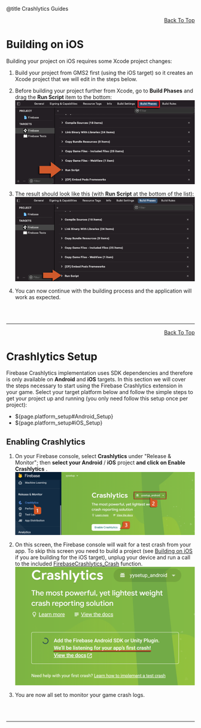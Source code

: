 @title Crashlytics Guides

<a id="top"></a>
<!-- Page HTML do not touch -->
<a /><p align="right">[Back To Top](#top)</p>

# Building on iOS

Building your project on iOS requires some Xcode project changes:

1. Build your project from GMS2 first (using the iOS target) so it creates an Xcode project that we will edit in the steps below.
2. Before building your project further from Xcode, go to **Build Phases** and drag the **Run Script** item to the bottom:<br>
      ![](assets/crashlyticsRunScriptBefore.png)

3. The result should look like this (with **Run Script** at the bottom of the list):<br>
      ![](assets/crashlyticsRunScriptAfter.png)

4. You can now continue with the building process and the application will work as expected.


<br><br>

---

<!-- Page HTML do not touch -->
<a /><p align="right">[Back To Top](#top)</p>

# Crashlytics Setup

Firebase Crashlytics implementation uses SDK dependencies and therefore is only available on **Android** and **iOS** targets. In this section we will cover the steps necessary to start using the Firebase Crashlytics extension in your game.
Select your target platform below and follow the simple steps to get your project up and running (you only need follow this setup once per project):

* ${page.platform_setup#Android_Setup}
* ${page.platform_setup#iOS_Setup}

## Enabling Crashlytics

1. On your Firebase console, select **Crashlytics** under &quot;Release &amp; Monitor&quot;; then **select your Android** / **iOS** project **and click on Enable Crashlytics** .<br>
          ![](assets/crashlyticsEnable.png)

2. On this screen, the Firebase console will wait for a test crash from your app. To skip this screen you need to build a project (see [Building on iOS](#Building_on_iOS) if you are building for the iOS target), unplug your device and run a call to the included [FirebaseCrashlytics_Crash](crashlytics#FirebaseCrashlytics_Crash) function.<br>
      ![](assets/crashlyticsWaiting.png)

3. You are now all set to monitor your game crash logs.


<br><br>

---